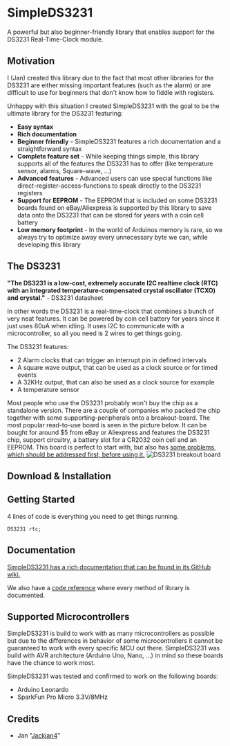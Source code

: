 # SimpleDS3231

A powerful but also beginner-friendly library that enables support for the DS3231 Real-Time-Clock module.


## Motivation

I (Jan) created this library due to the fact that most other libraries for the DS3231 are either missing important features (such as the alarm) or are difficult to use for beginners that don't know how to fiddle with registers.

Unhappy with this situation I created SimpleDS3231 with the goal to be the ultimate library for the DS3231 featuring:

- **Easy syntax**
- **Rich documentation**
- **Beginner friendly** - SimpleDS3231 features a rich documentation and a straightforward syntax
- **Complete feature set** - While keeping things simple, this library supports all of the features the DS3231 has to offer (like temperature sensor, alarms, Square-wave, ...)
- **Advanced features** - Advanced users can use special functions like direct-register-access-functions to speak directly to the DS3231 registers
- **Support for EEPROM** - The EEPROM that is included on some DS3231 boards found on eBay/Aliexpress is supported by this library to save data onto the DS3231 that can be stored for years with a coin cell battery
- **Low memory footprint** - In the world of Arduinos memory is rare, so we always try to optimize away every unnecessary byte we can, while developing this library


## The DS3231

**"The DS3231 is a low-cost, extremely accurate I2C realtime clock (RTC) with an integrated temperature-compensated crystal oscillator (TCXO) and crystal."** - DS3231 datasheet

In other words the DS3231 is a real-time-clock that combines a bunch of very neat features. It can be powered by coin cell battery for years since it just uses 80uA when idling. It uses I2C to communicate with a microcontroller, so all you need is 2 wires to get things going.

The DS3231 features:
- 2 Alarm clocks that can trigger an interrupt pin in defined intervals
- A square wave output, that can be used as a clock source or for timed events
- A 32KHz output, that can also be used as a clock source for example
- A temperature sensor


Most people who use the DS3231 probably won't buy the chip as a standalone version. There are a couple of companies who packed the chip together with some supporting-peripherals onto a breakout-board. The most popular read-to-use board is seen in the picture below. It can be bought for around $5 from eBay or Aliexpress and features the DS3231 chip, support circuitry, a battery slot for a CR2032 coin cell and an EEPROM. This board is perfect to start with, but also has [some problems, which should be addressed first, before using it.](https://github.com/Jackjan4/SimpleDS3231/wiki/Problems-with-the-cheap-boards-from-eBay-&-Aliexpress!)
![DS3231 breakout board](https://www.wiltronics.com.au/wp-content/uploads/images/make-and-create/ds3231-high-precision-real-time-clock-module-bottom.jpg)


## Download & Installation


## Getting Started

4 lines of code is everything you need to get things running.

```
DS3231 rtc;
```

## Documentation

[SimpleDS3231 has a rich documentation that can be found in its GitHub wiki.](https://github.com/Jackjan4/SimpleDS3231/wiki)

We also have a [code reference]() where every method of library is documented.

## Supported Microcontrollers

SimpleDS3231 is build to work with as many microcontrollers as possible but due to the differences in behavior of some microcontrollers it cannot be guaranteed to work with every specific MCU out there. SimpleDS3231 was build with AVR architecture (Arduino Uno, Nano, ...) in mind so these boards have the chance to work most.

SimpleDS3231 was tested and confirmed to work on the following boards:

- Arduino Leonardo
- SparkFun Pro Micro 3.3V/8MHz

## Credits

- Jan "[Jackjan4](https://github.com/Jackjan4)"
